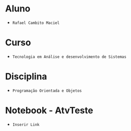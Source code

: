 # Aluno
* `Rafael Cambito Maciel` 

# Curso
* `Tecnologia em Análise e desenvolvimento de Sistemas`

# Disciplina
* `Programação Orientada e Objetos`

# Notebook - AtvTeste
* `Inserir Link`


